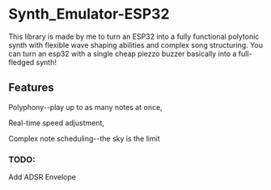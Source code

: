 # Synth_Emulator-ESP32 

This library is made by me to turn an ESP32 into a fully functional polytonic synth with flexible wave shaping abilities and complex song structuring. You can turn an esp32 with a single cheap piezzo buzzer basically into a full-fledged synth!

## Features

Polyphony--play up to as many notes at once,

Real-time speed adjustment,

Complex note scheduling--the sky is the limit



### TODO:

Add ADSR Envelope





